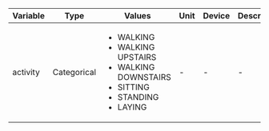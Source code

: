  | Variable | Type | Values | Unit | Device | Description | 
 | --- | --- | --- | --- | --- | --- | 
 | activity | Categorical | <ul><li>WALKING</li><li>WALKING UPSTAIRS</li><li>WALKING DOWNSTAIRS</li><li>SITTING</li><li>STANDING</li><li>LAYING</li></ul> | - | - | - |
